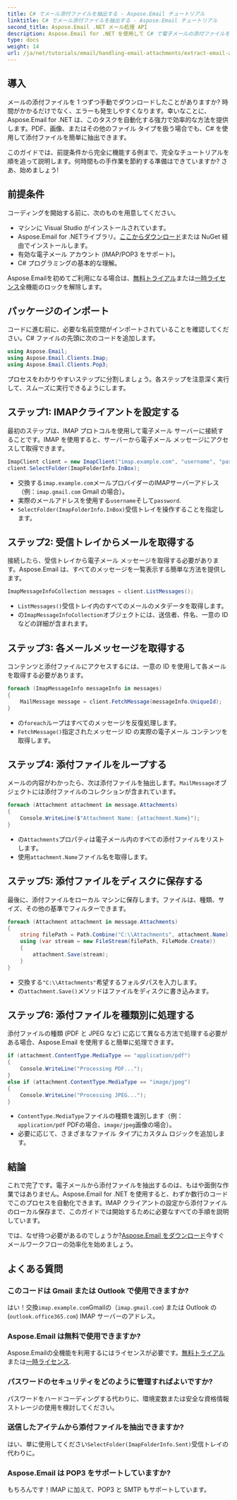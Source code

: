 ```yaml
---
title: C# でメール添付ファイルを抽出する - Aspose.Email チュートリアル
linktitle: C# でメール添付ファイルを抽出する - Aspose.Email チュートリアル
second_title: Aspose.Email .NET メール処理 API
description: Aspose.Email for .NET を使用して C# で電子メールの添付ファイルを抽出する方法を学びます。PDF、画像などの例を含むステップバイステップ ガイド。
type: docs
weight: 14
url: /ja/net/tutorials/email/handling-email-attachments/extract-email-attachments-in-csharp/
---
```

## 導入

メールの添付ファイルを 1 つずつ手動でダウンロードしたことがありますか? 時間がかかるだけでなく、エラーも発生しやすくなります。幸いなことに、Aspose.Email for .NET は、このタスクを自動化する強力で効率的な方法を提供します。PDF、画像、またはその他のファイル タイプを扱う場合でも、C# を使用して添付ファイルを簡単に抽出できます。

このガイドでは、前提条件から完全に機能する例まで、完全なチュートリアルを順を追って説明します。何時間もの手作業を節約する準備はできていますか? さあ、始めましょう!

## 前提条件

コーディングを開始する前に、次のものを用意してください。

- マシンに Visual Studio がインストールされています。
-  Aspose.Email for .NETライブラリ。[ここからダウンロード](https://releases.aspose.com/email/net/)または NuGet 経由でインストールします。
- 有効な電子メール アカウント (IMAP/POP3 をサポート)。
- C# プログラミングの基本的な理解。

 Aspose.Emailを初めてご利用になる場合は、[無料トライアル](https://releases.aspose.com/)または[一時ライセンス](https://purchase.aspose.com/temporary-license/)全機能のロックを解除します。

## パッケージのインポート

コードに進む前に、必要な名前空間がインポートされていることを確認してください。C# ファイルの先頭に次のコードを追加します。

```csharp
using Aspose.Email;
using Aspose.Email.Clients.Imap;
using Aspose.Email.Clients.Pop3;
```

プロセスをわかりやすいステップに分割しましょう。各ステップを注意深く実行して、スムーズに実行できるようにします。


## ステップ1: IMAPクライアントを設定する

最初のステップは、IMAP プロトコルを使用して電子メール サーバーに接続することです。IMAP を使用すると、サーバーから電子メール メッセージにアクセスして取得できます。

```csharp
ImapClient client = new ImapClient("imap.example.com", "username", "password");
client.SelectFolder(ImapFolderInfo.InBox);
```

- 交換する`imap.example.com`メールプロバイダーのIMAPサーバーアドレス（例：`imap.gmail.com` Gmail の場合）。
- 実際のメールアドレスを使用する`username`そして`password`.
- `SelectFolder(ImapFolderInfo.InBox)`受信トレイを操作することを指定します。


## ステップ2: 受信トレイからメールを取得する

接続したら、受信トレイから電子メール メッセージを取得する必要があります。Aspose.Email は、すべてのメッセージを一覧表示する簡単な方法を提供します。

```csharp
ImapMessageInfoCollection messages = client.ListMessages();
```

- `ListMessages()`受信トレイ内のすべてのメールのメタデータを取得します。
- の`ImapMessageInfoCollection`オブジェクトには、送信者、件名、一意の ID などの詳細が含まれます。


## ステップ3: 各メールメッセージを取得する

コンテンツと添付ファイルにアクセスするには、一意の ID を使用して各メールを取得する必要があります。


```csharp
foreach (ImapMessageInfo messageInfo in messages)
{
    MailMessage message = client.FetchMessage(messageInfo.UniqueId);
}
```

- の`foreach`ループはすべてのメッセージを反復処理します。
- `FetchMessage()`指定されたメッセージ ID の実際の電子メール コンテンツを取得します。


## ステップ4: 添付ファイルをループする

メールの内容がわかったら、次は添付ファイルを抽出します。`MailMessage`オブジェクトには添付ファイルのコレクションが含まれています。

```csharp
foreach (Attachment attachment in message.Attachments)
{
    Console.WriteLine($"Attachment Name: {attachment.Name}");
}
```

- の`Attachments`プロパティは電子メール内のすべての添付ファイルをリストします。
- 使用`attachment.Name`ファイル名を取得します。


## ステップ5: 添付ファイルをディスクに保存する

最後に、添付ファイルをローカル マシンに保存します。ファイルは、種類、サイズ、その他の基準でフィルターできます。

```csharp
foreach (Attachment attachment in message.Attachments)
{
    string filePath = Path.Combine("C:\\Attachments", attachment.Name);
    using (var stream = new FileStream(filePath, FileMode.Create))
    {
        attachment.Save(stream);
    }
}
```

- 交換する`"C:\\Attachments"`希望するフォルダパスを入力します。
- の`attachment.Save()`メソッドはファイルをディスクに書き込みます。


## ステップ6: 添付ファイルを種類別に処理する

添付ファイルの種類 (PDF と JPEG など) に応じて異なる方法で処理する必要がある場合、Aspose.Email を使用すると簡単に処理できます。

```csharp
if (attachment.ContentType.MediaType == "application/pdf")
{
    Console.WriteLine("Processing PDF...");
}
else if (attachment.ContentType.MediaType == "image/jpeg")
{
    Console.WriteLine("Processing JPEG...");
}
```

- `ContentType.MediaType`ファイルの種類を識別します（例：`application/pdf` PDFの場合、`image/jpeg`画像の場合）。
- 必要に応じて、さまざまなファイル タイプにカスタム ロジックを追加します。


## 結論

これで完了です。電子メールから添付ファイルを抽出するのは、もはや面倒な作業ではありません。Aspose.Email for .NET を使用すると、わずか数行のコードでこのプロセスを自動化できます。IMAP クライアントの設定から添付ファイルのローカル保存まで、このガイドでは開始するために必要なすべての手順を説明しています。 

では、なぜ待つ必要があるのでしょうか?[Aspose.Email をダウンロード](https://releases.aspose.com/email/net/)今すぐメールワークフローの効率化を始めましょう。


## よくある質問

### このコードは Gmail または Outlook で使用できますか?
はい！交換`imap.example.com`Gmailの（`imap.gmail.com`) または Outlook の (`outlook.office365.com`) IMAP サーバーのアドレス。

### Aspose.Email は無料で使用できますか?
 Aspose.Emailの全機能を利用するにはライセンスが必要です。[無料トライアル](https://releases.aspose.com/)または[一時ライセンス](https://purchase.aspose.com/temporary-license/).

### パスワードのセキュリティをどのように管理すればよいですか?
パスワードをハードコーディングする代わりに、環境変数または安全な資格情報ストレージの使用を検討してください。

### 送信したアイテムから添付ファイルを抽出できますか?
はい、単に使用してください`SelectFolder(ImapFolderInfo.Sent)`受信トレイの代わりに。

### Aspose.Email は POP3 をサポートしていますか?
もちろんです！IMAP に加えて、POP3 と SMTP もサポートしています。